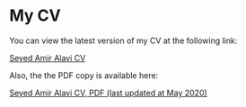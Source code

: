 # My CV

You can view the latest version of my CV at the following link:

[Seyed Amir Alavi CV](https://docs.google.com/document/d/e/2PACX-1vStEKsdau6yAVciTysuzAjSRHjXj9A55wlSxspFqkDoOrEEBjuUzhatn7bqVdJNWgCo0zM0HcQA1iSP/pub)

Also, the the PDF copy is available here:

[Seyed Amir Alavi CV, PDF (last updated at May 2020)](https://drive.google.com/open?id=1GHHv3xNukqjLzZRUCH7F7BHBZWiQ8L1q)